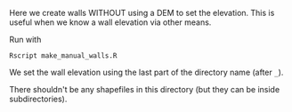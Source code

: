 Here we create walls WITHOUT using a DEM to set the elevation. This is useful when we know a wall elevation via other means.

Run with
```
Rscript make_manual_walls.R
```

We set the wall elevation using the last part of the directory name (after `_`).

There shouldn't be any shapefiles in this directory (but they can be inside subdirectories).

